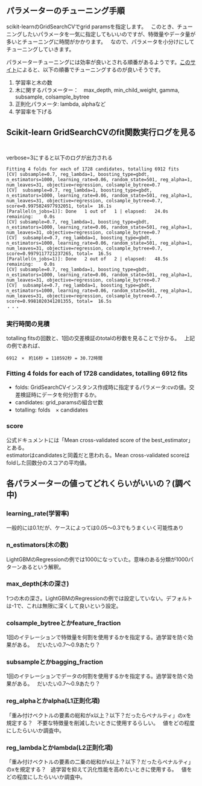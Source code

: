 ## パラメーターのチューニング手順  
scikit-learnのGridSearchCVでgrid paramsを指定します。  
このとき、チューニングしたいパラメータを一気に指定してもいいのですが、特徴量やデータ量が多いとチューニングに時間がかかります。  
なので、パラメータを小分けにしてチューニングしていきます。  

パラメーターチューニングには効率が良いとされる順番があるようです。[このサイト](http://kamonohashiperry.com/archives/209)によると、以下の順番でチューニングするのが良いそうです。  

1. 学習率と木の数  
2. 木に関するパラメーター：　max_depth, min_child_weight, gamma, subsample, colsample_bytree
3. 正則化パラメータ: lambda, alphaなど  
4. 学習率を下げる  

## Scikit-learn GridSearchCVのfit関数実行ログを見る  
verbose=3にすると以下のログが出力される
```
Fitting 4 folds for each of 1728 candidates, totalling 6912 fits
[CV] subsample=0.7, reg_lambda=1, boosting_type=gbdt, n_estimators=1000, learning_rate=0.06, random_state=501, reg_alpha=1, num_leaves=31, objective=regression, colsample_bytree=0.7 
[CV]  subsample=0.7, reg_lambda=1, boosting_type=gbdt, n_estimators=1000, learning_rate=0.06, random_state=501, reg_alpha=1, num_leaves=31, objective=regression, colsample_bytree=0.7, score=0.9975824977932051, total=  16.1s
[Parallel(n_jobs=1)]: Done   1 out of   1 | elapsed:   24.0s remaining:    0.0s
[CV] subsample=0.7, reg_lambda=1, boosting_type=gbdt, n_estimators=1000, learning_rate=0.06, random_state=501, reg_alpha=1, num_leaves=31, objective=regression, colsample_bytree=0.7 
[CV]  subsample=0.7, reg_lambda=1, boosting_type=gbdt, n_estimators=1000, learning_rate=0.06, random_state=501, reg_alpha=1, num_leaves=31, objective=regression, colsample_bytree=0.7, score=0.9979117721237265, total=  16.5s
[Parallel(n_jobs=1)]: Done   2 out of   2 | elapsed:   48.5s remaining:    0.0s
[CV] subsample=0.7, reg_lambda=1, boosting_type=gbdt, n_estimators=1000, learning_rate=0.06, random_state=501, reg_alpha=1, num_leaves=31, objective=regression, colsample_bytree=0.7 
[CV]  subsample=0.7, reg_lambda=1, boosting_type=gbdt, n_estimators=1000, learning_rate=0.06, random_state=501, reg_alpha=1, num_leaves=31, objective=regression, colsample_bytree=0.7, score=0.9981020341201355, total=  16.5s
・・・
```
### 実行時間の見積  
totalling fitsの回数と、1回の交差検証のtotalの秒数を見ることで分かる。  
上記の例であれば、
```
6912　×　約16秒 = 110592秒 = 30.72時間  
```
### Fitting 4 folds for each of 1728 candidates, totalling 6912 fits  
- folds: GridSearchCVインスタンス作成時に指定するパラメータ:cvの値。交差検証時にデータを何分割するか。  
- candidates: grid_paramsの組合せ数  
- totalling: folds　× candidates  

### score  
公式ドキュメントには「Mean cross-validated score of the best_estimator」とある。  
estimatorはcandidatesと同義だと思われる。Mean cross-validated scoreはfoldした回数分のスコアの平均値。  

## 各パラメーターの値ってどれくらいがいいの？(調べ中)  
### learning_rate(学習率)  
一般的には0.1だが、ケースによっては0.05〜0.3でもうまくいく可能性あり  

### n_estimators(木の数)  
LightGBMのRegressionの例では1000になっていた。意味のある分類が1000パターンあるという解釈。  

### max_depth(木の深さ)  
1つの木の深さ。LightGBMのRegressionの例では設定していない。デフォルトは-1で、これは無限に深くして良いという設定。  

### colsample_bytreeとかfeature_fraction  
1回のイテレーションで特徴量を何割を使用するかを指定する。過学習を防ぐ効果がある。  
だいたい0.7〜0.9あたり？  

### subsampleとかbagging_fraction  
1回のイテレーションでデータの何割を使用するかを指定する。過学習を防ぐ効果がある。  
だいたい0.7〜0.9あたり？  

### reg_alphaとかalpha(L1正則化項)  
「重み付けベクトルの要素の総和がx以上？以下？だったらペナルティ」のxを規定する？  
不要な特徴量を削減したいときに使用するらしい。  
値をどの程度にしたらいいか調査中。  

### reg_lambdaとかlambda(L2正則化項)  
「重み付けベクトルの要素の二乗の総和がx以上？以下？だったらペナルティ」のxを規定する？  
過学習を抑えて汎化性能を高めたいときに使用する。  
値をどの程度にしたらいいか調査中。  
